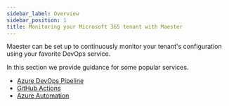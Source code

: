 ```yaml
---
sidebar_label: Overview
sidebar_position: 1
title: Monitoring your Microsoft 365 tenant with Maester
---
```


Maester can be set up to continuously monitor your tenant's configuration using your favorite DevOps service.

In this section we provide guidance for some popular services.

- <IIcon icon="vscode-icons:file-type-azurepipelines" height="18" /> [Azure DevOps Pipeline](./azure-devops)
- <IIcon icon="mdi:github" height="18" /> [GitHub Actions](./github)
- <IIcon icon="devicon:azure" height="18" /> [Azure Automation](./azure-automation)
